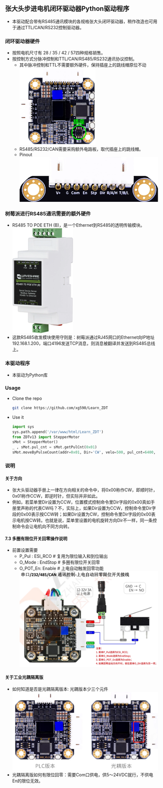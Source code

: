## 张大头步进电机闭环驱动器Python驱动程序
* 本驱动配合带有RS485通讯模块的各规格张大头闭环驱动器，稍作改造也可用于通过TTL/CAN/RS232控制驱动器。
### 闭环驱动器硬件
* 按照电机尺寸有 28 / 35 / 42 / 57四种规格销售。
* 按控制方式分脉冲控制和TTL/CAN/RS485/RS232通讯协议控制。
  * 其中脉冲控制和TTL不需要额外硬件，保持插座上的跳线帽原位不动
  </br><img style="width: 250px" src="./Docs/board.png"></img>
  * RS485/RS232/CAN需要采购额外电路板，取代插座上的跳线帽。
  * Pinout
  </br><img src="./Docs/pinout.png"></img>
### 树莓派进行RS485通讯需要的额外硬件
* RS485 TO POE ETH (B)，是一个Ethernet到RS485的透明传输模块。
  </br><img width="200px" src="Docs/RS485_TO_POE_ETH_B.png"></img>
* 这款RS485收发模块使用守则是：树莓派通过RJ45网口的Ethernet向IP地址192.168.1.200，端口4196发送TCP消息，则消息被翻译并发送到RS485总线上。
### 本驱动程序
* 本驱动为Python库
### Usage
* Clone the repo
  ```sh
  git clone https://github.com/xg590/Learn_ZDT
  ```
* Use it 
  ```py
  import sys
  sys.path.append('/var/www/html/Learn_ZDT')
  from ZDTv13 import StepperMotor
  sMot = StepperMotor()
  _ , sMot.pul_cnt = sMot.getPulCnt(0x01) 
  sMot.moveByPulseCount(addr=0x01, Dir='CW', velo=500, pul_cnt=6400, mode='A')
  ```
### 说明
#### 关于方向
* 张大头驱动器手册上一律在方向相关的命令中，将0x00称作CW，即顺时针，0x01称作CCW，即逆时针，但实际并非如此。
* 例如，若菜单里Dir设置为CCW，位置模式控制命令里Dir字段的0x00真如手册里声称的代表CW吗？不，实际上，如果Dir设置为CCW，控制命令里Dir字段的0x00表示按CCW转；如果Dir设置为CW，控制命令里Dir字段的0x00表示电机按CW转。也就是说，菜单里设置的电机旋转方向Dir不一样，同一条控制命令会让电机向不同方向转。
#### 7.3 多圈有限位开关回零操作说明
* 前置设置需要
  * P_Pul   : ESI_RCO # 复用为限位输入和到位输出
  * O_Mode  : EndStop # 多圈有限位开关回零
  * O_POT_En: Enable  # 上电自动触发回零功能
<img src="./Docs/o_mode.jpg"></img>
#### 关于工业光耦隔离版
* 如何知道是否是光耦隔离版本: 光耦版本少三个元件</br>
  <img src="./Docs/PLCvsOpti.png"></img>
* 光耦隔离版如何有限位回零：需要Com口供电，供5～24VDC就行，不供电En的限位无效。